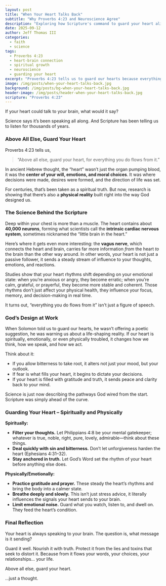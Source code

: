 ```yaml
---
layout: post
title: "When Your Heart Talks Back"
subtitle: "Why Proverbs 4:23 and Neuroscience Agree"
description: "Exploring how Scripture's command to guard your heart aligns with modern science on the heart–brain connection."
date: 2025-09-12
author: Jeff Thomas III
categories:
  - faith
  - science
tags:
  - Proverbs 4:23
  - heart-brain connection
  - spiritual growth
  - neuroscience
  - guarding your heart
excerpt: "Proverbs 4:23 tells us to guard our hearts because everything we do flows from them. Science now shows that the heart's influence on our lives is more than symbolic—it's built into the way God designed us."
image: /img/posts/when-your-heart-talks-back.jpg
background: /img/posts/bg-when-your-heart-talks-back.jpg
header-image: /img/posts/header-when-your-heart-talks-back.jpg
scripture: "Proverbs 4:23"
---
```


If your heart could talk to your brain, what would it say?  

Science says it’s been speaking all along. And Scripture has been telling us to listen for thousands of years.  


### **Above All Else, Guard Your Heart**  
Proverbs 4:23 tells us,  

> “Above all else, guard your heart, for everything you do flows from it.”  

In ancient Hebrew thought, the “heart” wasn’t just the organ pumping blood, it was the **center of your will, emotions, and moral choices**. It was where decisions were made, desires were formed, and the direction of life was set.  

For centuries, that’s been taken as a spiritual truth. But now, research is showing that there’s also a **physical reality** built right into the way God designed us.  


### **The Science Behind the Scripture**  
Deep within your chest is more than a muscle. The heart contains about **40,000 neurons**, forming what scientists call the **intrinsic cardiac nervous system**, sometimes nicknamed the “little brain in the heart.”  

Here’s where it gets even more interesting: the **vagus nerve**, which connects the heart and brain, carries far more information *from* the heart *to* the brain than the other way around. In other words, your heart is not just a passive follower, it sends a steady stream of influence to your thoughts, emotions, and reactions.  

Studies show that your heart rhythms shift depending on your emotional state: when you’re anxious or angry, they become erratic; when you’re calm, grateful, or prayerful, they become more stable and coherent. Those rhythms don’t just affect your physical health, they influence your focus, memory, and decision-making in real time.  

It turns out, “everything you do flows from it” isn’t just a figure of speech.  


### **God’s Design at Work**  
When Solomon told us to guard our hearts, he wasn’t offering a poetic suggestion, he was warning us about a life-shaping reality. If our heart is spiritually, emotionally, or even physically troubled, it changes how we think, how we speak, and how we act.  

Think about it:  
- If you allow bitterness to take root, it alters not just your mood, but your outlook.  
- If fear is what fills your heart, it begins to dictate your decisions.  
- If your heart is filled with gratitude and truth, it sends peace and clarity back to your mind.  

Science is just now describing the pathways God wired from the start. Scripture was simply ahead of the curve.  


### **Guarding Your Heart – Spiritually and Physically**  

**Spiritually:**  
- **Filter your thoughts.** Let Philippians 4:8 be your mental gatekeeper; whatever is true, noble, right, pure, lovely, admirable—think about these things.  
- **Deal quickly with sin and bitterness.** Don’t let unforgiveness harden the heart (Ephesians 4:31–32).  
- **Stay anchored in truth.** Let God’s Word set the rhythm of your heart before anything else does.  

**Physically/Emotionally:**  
- **Practice gratitude and prayer.** These steady the heart’s rhythms and bring the body into a calmer state.  
- **Breathe deeply and slowly.** This isn’t just stress advice, it literally influences the signals your heart sends to your brain.  
- **Limit emotional noise.** Guard what you watch, listen to, and dwell on. They feed the heart’s condition.  


### **Final Reflection**  
Your heart is always speaking to your brain. The question is, what message is it sending?  

Guard it well. Nourish it with truth. Protect it from the lies and toxins that seek to distort it. Because from it flows your words, your choices, your relationships… your life.  

Above all else, guard your heart.  

…just a thought.

<!--stackedit_data:
eyJoaXN0b3J5IjpbMjExMzI5MjYwMSw5MTI3MjA2OThdfQ==
-->